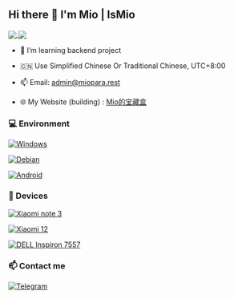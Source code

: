 <!-- 
**Sevtinge/Sevtinge** is a ✨ _special_ ✨ repository because its `README.md` (this file) appears on your GitHub profile. 
  
Here are some ideas to get you started: 
  
- 🔭 I’m currently working on ... 
- 🌱 I’m currently learning ... 
- 👯 I’m looking to collaborate on ... 
- 🤔 I’m looking for help with ... 
- 💬 Ask me about ... 
- 📫 How to reach me: ... 
- 😄 Pronouns: ... 
- ⚡ Fun fact: ... 
--> 

## Hi there 👋 I'm Mio | IsMio

<a href="#">
<img align="center" src="https://stats.deeptrain.net/user/IsMio/" />
</a>

<a href="#">
<img align="center" src="https://github-readme-stats.vercel.app/api?username=IsMio&include_all_commits=true&show_icons=true&theme=buefy&count_private=true&hide_border=true" />
</a>

- 🌱 I’m learning backend project

- 🇨🇳 Use Simplified Chinese Or Traditional Chinese, UTC+8:00

- 📫 Email: admin@miopara.rest

- 🌐 My Website (building) : [Mio的宝藏盒](https://blog.miopara.rest/)



### 💻 Environment 

[![Windows](https://img.shields.io/badge/Windows-00BBFF?style=flat-square&logo=Windows&logoColor=FFFFFF&labelColor=00BBFF)](https://www.microsoft.com/windows10) 

[![Debian](https://img.shields.io/badge/Debian-FF69B4?style=flat-square&logo=debian&logoColor=FFFFFF&labelColor=FF69B4)](https://www.debian.org/) 

[![Android](https://img.shields.io/badge/Android-00C000?style=flat-square&logo=android&logoColor=FFFFFF&labelColor=00C000)](https://www.android.com/android-13/) 


  
### 📱 Devices 

[![Xiaomi note 3](https://img.shields.io/badge/Xiaomi%20note%203-FF6900?style=flat-square&logo=xiaomi&logoColor=FFFFFF&labelColor=FF6900)](https://mobile.mi.com/sg/minote3/)

[![Xiaomi 12](https://img.shields.io/badge/Xiaomi%2012-FF6900?style=flat-square&logo=xiaomi&logoColor=FFFFFF&labelColor=FF6900)](https://mobile.mi.com/sg/mi-12/)

[![DELL Inspiron 7557](https://img.shields.io/badge/14s--fr0008au-0076CE?style=flat-square&logo=hp&logoColor=FFFFFF&labelColor=0076CE)](https://www.hp.com/cn-zh/home.html)



  
### 📫 Contact me 

 [![Telegram](https://img.shields.io/badge/%40Mio-0088CC?style=flat-square&logo=telegram&logoColor=FFFFFF&labelColor=0088CC)](https://t.me/Akiyama_mio_hi) 

 
